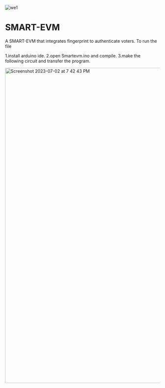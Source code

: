 ![we1](https://github.com/Mohammedlodghar/SMART-EVM/assets/58025557/f762ccd9-5b05-428a-986c-cf14c82b771a)

# SMART-EVM
 A SMART-EVM that integrates fingerprint to authenticate voters.
 To run the file 

 1.install arduino ide.
 2.open Smartevm.ino and compile.
 3.make the following circuit and transfer the program.

 <img width="1027" alt="Screenshot 2023-07-02 at 7 42 43 PM" src="https://github.com/Mohammedlodghar/SMART-EVM/assets/58025557/426bed6d-6b76-4b58-bb7a-7d6f3acf2811">
